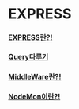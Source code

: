 # EXPRESS 

#### [EXPRESS란?!](https://velog.io/@yunaaa/EXPRESS-%EC%8B%9C%EC%9E%91%ED%95%B4%EB%B3%B4%EA%B8%B0) 
#### [Query다루기](https://velog.io/@yunaaa/Express-Query%EB%8B%A4%EB%A3%A8%EA%B8%B0)
#### [MiddleWare란?!](https://velog.io/@yunaaa/Express-Post-Request%ED%95%98%EA%B8%B0)
#### [NodeMon이란?!](https://velog.io/@yunaaa/Express-Noemon)

